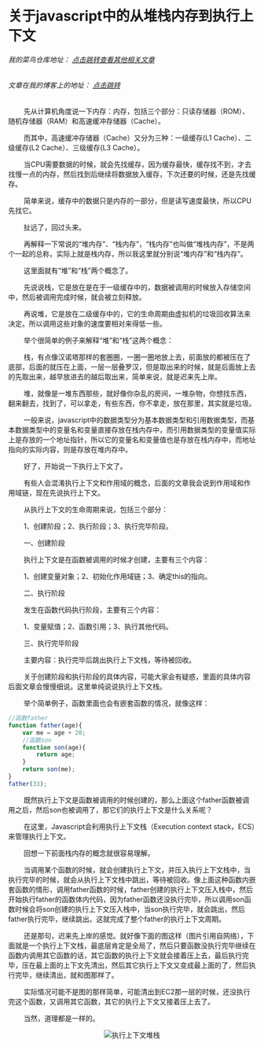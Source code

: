 # 关于javascript中的从堆栈内存到执行上下文
###### 我的菜鸟仓库地址： [点击跳转查看其他相关文章](https://github.com/ershing/RookieAngle "菜鸟仓库")
###### 文章在我的博客上的地址： [点击跳转](http://www.ershing.cn/javascript-context/ "点击我")

        

        先从计算机角度说一下内存：内存，包括三个部分：只读存储器（ROM）、随机存储器（RAM）和高速缓冲存储器（Cache）。

        而其中，高速缓冲存储器（Cache）又分为三种：一级缓存(L1 Cache）、二级缓存(L2 Cache）、三级缓存(L3 Cache）。

        当CPU需要数据的时候，就会先找缓存，因为缓存最快，缓存找不到，才去找慢一点的内存，然后找到后继续将数据放入缓存，下次还要的时候，还是先找缓存。

        简单来说，缓存中的数据只是内存的一部分，但是读写速度最快，所以CPU先找它。

        扯远了，回过头来。

        再解释一下常说的“堆内存”、“栈内存”，“栈内存”也叫做“堆栈内存”，不是两个一起的总称，实际上就是栈内存，所以我这里就分别说“堆内存”和“栈内存”。

        这里面就有“堆”和“栈”两个概念了。

        先说说栈，它是放在是在于一级缓存中的，数据被调用的时候放入存储空间中，然后被调用完成时候，就会被立刻释放。

        再说堆，它是放在二级缓存中的，它的生命周期由虚拟机的垃圾回收算法来决定。所以调用这些对象的速度要相对来得低一些。

        举个很简单的例子来解释“堆”和“栈”这两个概念：

        栈，有点像汉诺塔那样的套圈圈，一圈一圈地放上去，前面放的都被压在了底部，后面的就压在上面，一层一层叠罗汉，但是取出来的时候，就是后面放上去的先取出来，越早放进去的越后取出来，简单来说，就是迟来先上岸。

        堆，就像是一堆东西那些，就好像你杂乱的房间，一堆杂物，你想找东西，翻来翻去，找到了，可以拿走，有些东西，你不拿走，放在那里，其实就是垃圾。

        一般来说，javascript中的数据类型分为基本数据类型和引用数据类型，而基本数据类型中的变量名和变量直接存放在栈内存中，而引用数据类型的变量值实际上是存放的一个地址指针，所以它的变量名和变量值也是存放在栈内存中，而地址指向的实际内容，则是存放在堆内存中。

        好了，开始说一下执行上下文了。

        有些人会混淆执行上下文和作用域的概念，后面的文章我会说到作用域和作用域链，现在先说执行上下文。

        从执行上下文的生命周期来说，包括三个部分：

        1、创建阶段；2、执行阶段；3、执行完毕阶段。

        一、创建阶段

        执行上下文是在函数被调用的时候才创建，主要有三个内容：

        1、创建变量对象；2、初始化作用域链；3、确定this的指向。

        二、执行阶段

        发生在函数代码执行阶段，主要有三个内容：

        1、变量赋值；2、函数引用；3、执行其他代码。

        三、执行完毕阶段

        主要内容：执行完毕后跳出执行上下文栈，等待被回收。

        关于创建阶段和执行阶段的具体内容，可能大家会有疑惑，里面的具体内容后面文章会慢慢细说。这里单纯说说执行上下文栈。

        举个简单例子，函数里面也会有嵌套函数的情况，就像这样：
```javascript
//函数father
function father(age){
    var me = age + 20;
    //函数son
    function son(age){
        return age;
    }
    return son(me);
}
father(33);
```
        既然执行上下文是函数被调用的时候创建的，那么上面这个father函数被调用之后，然后son也被调用了，那它们的执行上下文是什么关系呢？

        在这里，Javascript会利用执行上下文栈（Execution context stack，ECS）来管理执行上下文。

        回想一下前面栈内存的概念就很容易理解。
        
        当调用某个函数的时候，就会创建执行上下文，并压入执行上下文栈中，当执行完毕的时候，就会从执行上下文栈中跳出，等待被回收。像上面这种函数内嵌套函数的情形，调用father函数的时候，father创建的执行上下文压入栈中，然后开始执行father的函数体内代码，因为father函数还没执行完毕，所以调用son函数时候会将son创建的执行上下文压入栈中，当son执行完毕，就会跳出，然后father执行完毕，继续跳出。这就完成了整个father的执行上下文周期。

        还是那句，迟来先上岸的感觉。就好像下面的图这样（图片引用自网络），下面就是一个执行上下文栈，最底层肯定是全局了，然后只要函数没执行完毕继续在函数内调用其它函数的话，其它函数的执行上下文就会接着压上去，最后执行完毕，压在最上面的上下文先清出，然后其它执行上下文又变成最上面的了，然后执行完毕，继续清出，就和图那样了。

        实际情况可能不是图的那样简单，可能清出到EC2那一层的时候，还没执行完这个函数，又调用其它函数，其它的执行上下文又接着压上去了。

        当然，道理都是一样的。
        <div align=center><img src="http://davidshariff.com/blog/wp-content/uploads/2012/06/es1.gif" alt="执行上下文堆栈" /></div>
